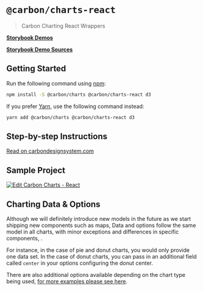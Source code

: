# `@carbon/charts-react`

> Carbon Charting React Wrappers

**[Storybook Demos](https://carbon-design-system.github.io/carbon-charts/react)**

**[Storybook Demo Sources](https://github.com/carbon-design-system/carbon-charts/tree/master/packages/react/stories)**

## Getting Started
Run the following command using [npm](https://www.npmjs.com/):

```bash
npm install -S @carbon/charts @carbon/charts-react d3
```

If you prefer [Yarn](https://yarnpkg.com/en/), use the following command
instead:

```bash
yarn add @carbon/charts @carbon/charts-react d3
```

## Step-by-step Instructions
[Read on carbondesignsystem.com](https://www.carbondesignsystem.com/data-visualization/getting-started/react)

## Sample Project
[![Edit Carbon Charts - React](https://codesandbox.io/static/img/play-codesandbox.svg)](https://codesandbox.io/s/carbon-charts-react-isck2)

## Charting Data & Options
Although we will definitely introduce new models in the future as we start shipping new components such as maps, Data and options follow the same model in all charts, with minor exceptions and differences in specific components, .

For instance, in the case of pie and donut charts, you would only provide one data set. In the case of donut charts, you can pass in an additional field called `center` in your options configuring the donut center.

There are also additional options available depending on the chart type being used, [for more examples please see here](https://github.com/carbon-design-system/carbon-charts/tree/master/packages/core/demo/demo-data).

